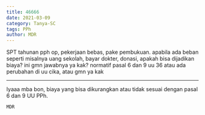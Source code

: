 ```yaml
---
title: 46666
date: 2021-03-09
category: Tanya-SC
tags: PPh
author: MDR
---
```


SPT tahunan pph op, pekerjaan bebas, pake pembukuan. apabila ada beban seperti misalnya uang sekolah, bayar dokter, donasi, apakah bisa dijadikan biaya? ini gmn jawabnya ya kak? normatif pasal 6 dan 9 uu 36 atau ada perubahan di uu cika, atau gmn ya kak

---

Iyaaa mba bon, biaya yang bisa dikurangkan atau tidak sesuai dengan pasal 6 dan 9 UU PPh.

`MDR`

